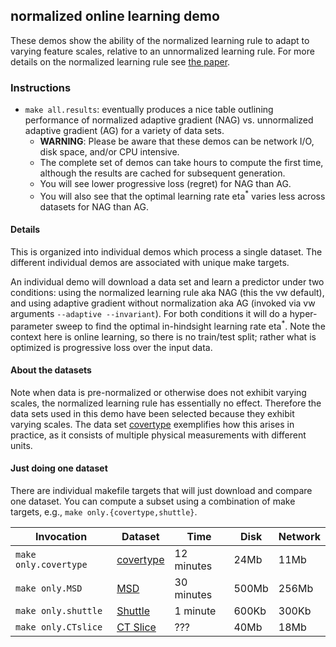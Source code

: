 normalized online learning demo
-------------------------------

These demos show the ability of the normalized learning rule to adapt to
varying feature scales, relative to an unnormalized learning rule.  For
more details on the normalized learning rule see [the paper](http://arxiv.org/abs/1305.6646).

### Instructions ###

- `make all.results`: eventually produces a nice table outlining performance of normalized adaptive gradient (NAG) vs. unnormalized adaptive gradient (AG) for a variety of data sets.
	- **WARNING**: Please be aware that these demos can be network I/O, disk space, and/or CPU intensive.
	- The complete set of demos can take hours to compute the first time, although the results are cached for subsequent generation. 
	- You will see lower progressive loss (regret) for NAG than AG.
	- You will also see that the optimal learning rate eta<sup>*</sup> varies less across datasets for NAG than AG.

#### Details ####

This is organized into individual demos which process a single dataset.  The different individual demos are associated with unique make targets.

An individual demo will download a data set and learn a predictor under two conditions: using the normalized learning rule aka NAG (this the vw default), and using adaptive gradient without normalization aka AG (invoked via vw arguments `--adaptive --invariant`).  For both conditions it will do a hyper-parameter sweep to find the optimal in-hindsight learning rate eta<sup>*</sup>.  Note the context here is online learning, so there is no train/test split; rather what is optimized is progressive loss over the input data.

#### About the datasets ####

Note when data is pre-normalized or otherwise does not exhibit varying scales, the normalized learning rule has essentially no effect.  Therefore the data sets used in this demo have been selected because they exhibit varying scales.  The data set [covertype](http://archive.ics.uci.edu/ml/datasets/Covertype) exemplifies how this arises in practice, as it consists of multiple physical measurements with different units.

#### Just doing one dataset ####

There are individual makefile targets that will just download and compare one dataset.  You can compute a subset using a combination of make targets, e.g., `make only.{covertype,shuttle}`.

Invocation | Dataset | Time | Disk | Network 
--- | --- | --- | --- | ---
`make only.covertype` | [covertype](http://archive.ics.uci.edu/ml/datasets/Covertype) | 12 minutes | 24Mb | 11Mb
`make only.MSD` | [MSD](http://archive.ics.uci.edu/ml/datasets/YearPredictionMSD) | 30 minutes | 500Mb | 256Mb
`make only.shuttle` | [Shuttle](http://archive.ics.uci.edu/ml/datasets/Statlog+(Shuttle)) | 1 minute | 600Kb | 300Kb 
`make only.CTslice` | [CT Slice](http://archive.ics.uci.edu/ml/datasets/Relative+location+of+CT+slices+on+axial+axis) | ??? | 40Mb | 18Mb
